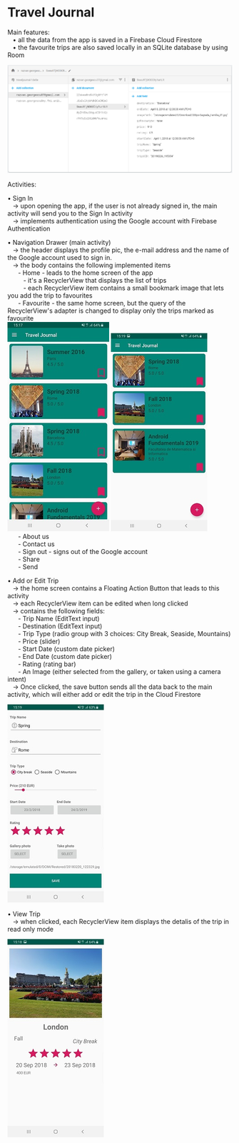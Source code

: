 # Travel Journal

Main features:  
&nbsp;&nbsp;&nbsp;• all the data from the app is saved in a Firebase Cloud Firestore  
&nbsp;&nbsp;&nbsp;• the favourite trips are also saved locally in an SQLite database by using Room  

![Cloud Firestore](https://raw.githubusercontent.com/gerazvan/travel-journal/master/screenshots/cloud_firestore.png)  

Activities:  
  
 • Sign In  
 &nbsp;&nbsp;&nbsp;-> upon opening the app, if the user is not already signed in, the main activity will send you to the Sign In activity  
 &nbsp;&nbsp;&nbsp;-> implements authentication using the Google account with Firebase Authentication  
    
• Navigation Drawer (main activity)  
&nbsp;&nbsp;&nbsp;-> the header displays the profile pic, the e-mail address and the name of the Google account used to sign in.  
&nbsp;&nbsp;&nbsp;-> the body contains the following implemented items  
&nbsp;&nbsp;&nbsp;&nbsp;&nbsp;&nbsp;- Home - leads to the home screen of the app  
&nbsp;&nbsp;&nbsp;&nbsp;&nbsp;&nbsp;&nbsp;&nbsp;&nbsp;- it's a RecyclerView that displays the list of trips  
&nbsp;&nbsp;&nbsp;&nbsp;&nbsp;&nbsp;&nbsp;&nbsp;&nbsp;- each RecyclerView item contains a small bookmark image that lets you add the trip to favourites  
&nbsp;&nbsp;&nbsp;&nbsp;&nbsp;&nbsp;- Favourite - the same home screen, but the query of the RecyclerView's adapter is changed to display only the trips marked as favourite  
![main screen](https://raw.githubusercontent.com/gerazvan/travel-journal/master/screenshots/main_screen.jpg)                                         ![favourites_screen](https://raw.githubusercontent.com/gerazvan/travel-journal/master/screenshots/favourites_only.jpg)  
&nbsp;&nbsp;&nbsp;&nbsp;&nbsp;&nbsp;- About us  
&nbsp;&nbsp;&nbsp;&nbsp;&nbsp;&nbsp;- Contact us  
&nbsp;&nbsp;&nbsp;&nbsp;&nbsp;&nbsp;- Sign out - signs out of the Google account  
&nbsp;&nbsp;&nbsp;&nbsp;&nbsp;&nbsp;- Share  
&nbsp;&nbsp;&nbsp;&nbsp;&nbsp;&nbsp;- Send  
      
• Add or Edit Trip  
&nbsp;&nbsp;&nbsp;-> the home screen contains a Floating Action Button that leads to this activity  
&nbsp;&nbsp;&nbsp;-> each RecyclerView item can be edited when long clicked  
&nbsp;&nbsp;&nbsp;-> contains the following fields:  
&nbsp;&nbsp;&nbsp;&nbsp;&nbsp;&nbsp;- Trip Name (EditText input)  
&nbsp;&nbsp;&nbsp;&nbsp;&nbsp;&nbsp;- Destination (EditText input)  
&nbsp;&nbsp;&nbsp;&nbsp;&nbsp;&nbsp;- Trip Type (radio group with 3 choices: City Break, Seaside, Mountains)  
&nbsp;&nbsp;&nbsp;&nbsp;&nbsp;&nbsp;- Price (slider)  
&nbsp;&nbsp;&nbsp;&nbsp;&nbsp;&nbsp;- Start Date (custom date picker)  
&nbsp;&nbsp;&nbsp;&nbsp;&nbsp;&nbsp;- End Date (custom date picker)  
&nbsp;&nbsp;&nbsp;&nbsp;&nbsp;&nbsp;- Rating (rating bar)  
&nbsp;&nbsp;&nbsp;&nbsp;&nbsp;&nbsp;- An Image (either selected from the gallery, or taken using a camera intent)  
&nbsp;&nbsp;&nbsp;-> Once clicked, the save button sends all the data back to the main activity, which will either add or edit the trip in the Cloud Firestore  

![add_or edit screen](https://raw.githubusercontent.com/gerazvan/travel-journal/master/screenshots/add_or_edit_trip.jpg)  
   
 • View Trip  
&nbsp;&nbsp;&nbsp;-> when clicked, each RecyclerView item displays the detalis of the trip in read only mode  

![view trip screen](https://raw.githubusercontent.com/gerazvan/travel-journal/master/screenshots/read_only_view.jpg)  
  
    
